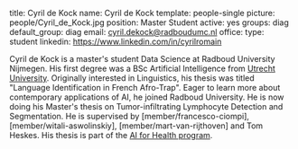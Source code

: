 
title: Cyril de Kock name: Cyril de Kock template: people-single picture: people/Cyril_de_Kock.jpg position: Master Student active: yes groups: diag default_group: diag email: cyril.dekock@radboudumc.nl office: type: student linkedin: https://www.linkedin.com/in/cyrilromain

Cyril de Kock is a master's student Data Science at Radboud University Nijmegen. His first degree was a BSc Artificial Intelligence from [Utrecht University](https://www.uu.nl/en). Originally interested in Linguistics, his thesis was titled "Language Identification in French Afro-Trap". Eager to learn more about contemporary applications of AI, he joined Radboud University. He is now doing his Master's thesis on Tumor-infiltrating Lymphocyte Detection and Segmentation. He is supervised by [member/francesco-ciompi], [member/witali-aswolinskiy], [member/mart-van-rijthoven] and Tom Heskes. His thesis is part of the [AI for Health program](https://www.ai-for-health.nl/).
